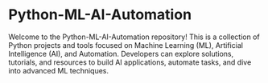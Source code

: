# Python-ML-AI-Automation
Welcome to the Python-ML-AI-Automation repository! This is a collection of Python projects and tools focused on Machine Learning (ML), Artificial Intelligence (AI), and Automation. Developers can explore solutions, tutorials, and resources to build AI applications, automate tasks, and dive into advanced ML techniques.
